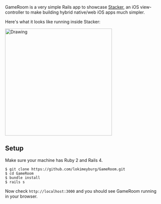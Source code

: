 GameRoom is a very simple Rails app to showcase [Stacker](https://github.com/lokimeyburg/Stacker), an iOS view-controller to make building hybrid native/web iOS apps much simpler.

Here's what it looks like running inside Stacker:

<img src="http://f.cl.ly/items/3k280G0m2l1W330D3f0b/gameroom@2x.png" alt="Drawing" width="350px" />

## Setup

Make sure your machine has Ruby 2 and Rails 4. 

```
$ git clone https://github.com/lokimeyburg/GameRoom.git
$ cd GameRoom
$ bundle install
$ rails s
```

Now check `http://localhost:3000` and you should see GameRoom running in your browser.
